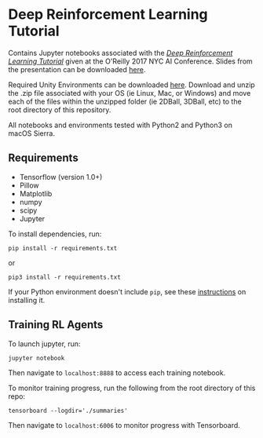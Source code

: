 # Deep Reinforcement Learning Tutorial

Contains Jupyter notebooks associated with the [*Deep Reinforcement Learning Tutorial*](https://conferences.oreilly.com/artificial-intelligence/ai-ny/public/schedule/detail/59390) given at the O'Reilly 2017 NYC AI Conference. Slides from the presentation can be downloaded [here](https://drive.google.com/open?id=0BxZSPcA0DrkfNG9aSjYxM1RMVzQ).

Required Unity Environments can be downloaded [here](https://drive.google.com/drive/folders/0BxZSPcA0DrkfQ2pPWkRFQkNiTnc?usp=sharing). Download and unzip the .zip file associated with your OS (ie Linux, Mac, or Windows) and move each of the files within the unzipped folder (ie 2DBall, 3DBall, etc) to the root directory of this repository.

All notebooks and environments tested with Python2 and Python3 on macOS Sierra.

## Requirements
* Tensorflow (version 1.0+)
* Pillow
* Matplotlib
* numpy
* scipy
* Jupyter

To install dependencies, run:

`pip install -r requirements.txt`

or 

`pip3 install -r requirements.txt`

If your Python environment doesn't include `pip`, see these [instructions](https://packaging.python.org/guides/installing-using-linux-tools/#installing-pip-setuptools-wheel-with-linux-package-managers) on installing it.

## Training RL Agents

To launch jupyter, run:

`jupyter notebook` 

Then navigate to `localhost:8888` to access each training notebook.

To monitor training progress, run the following from the root directory of this repo:

`tensorboard --logdir='./summaries'`

Then navigate to `localhost:6006` to monitor progress with Tensorboard.
